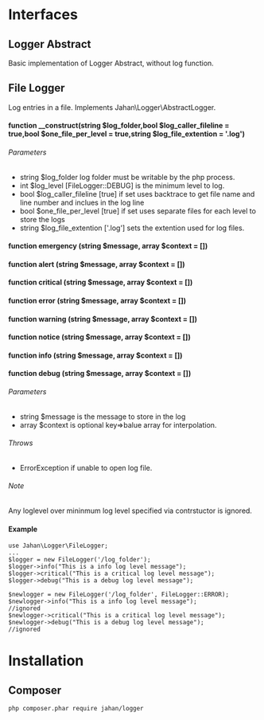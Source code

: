 # Interfaces
## Logger Abstract
Basic implementation of Logger Abstract, without log function.

## File Logger
Log entries in a file. Implements Jahan\Logger\AbstractLogger.

#### function __construct(string $log_folder,bool $log_caller_fileline = true,bool $one_file_per_level = true,string $log_file_extention = '.log')
###### Parameters
- string $log_folder log folder must be writable by the php process.
- int $log_level [FileLogger::DEBUG] is the minimum level to log.
- bool $log_caller_fileline [true] if set uses backtrace to get file name and line number and inclues in the log line
- bool $one_file_per_level [true] if set uses separate files for each level to store the logs
- string $log_file_extention ['.log'] sets the extention used for log files.

#### function emergency	(string $message, array $context = [])
#### function alert	(string $message, array $context = [])
#### function critical	(string $message, array $context = [])
#### function error	(string $message, array $context = [])
#### function warning	(string $message, array $context = [])
#### function notice	(string $message, array $context = [])
#### function info	(string $message, array $context = [])
#### function debug	(string $message, array $context = [])

###### Parameters
- string $message is the message to store in the log
- array $context is optional key=>balue array for interpolation.
###### Throws
- ErrorException if unable to open log file.
###### Note
Any loglevel over mininmum log level specified via contrstuctor is ignored.

#### Example
```
use Jahan\Logger\FileLogger;
...
$logger = new FileLogger('/log_folder');
$logger->info("This is a info log level message");
$logger->critical("This is a critical log level message");
$logger->debug("This is a debug log level message");

$newlogger = new FileLogger('/log_folder', FileLogger::ERROR);
$newlogger->info("This is a info log level message");			//ignored
$newlogger->critical("This is a critical log level message");
$newlogger->debug("This is a debug log level message");			//ignored
```

# Installation
## Composer
```
php composer.phar require jahan/logger
```
